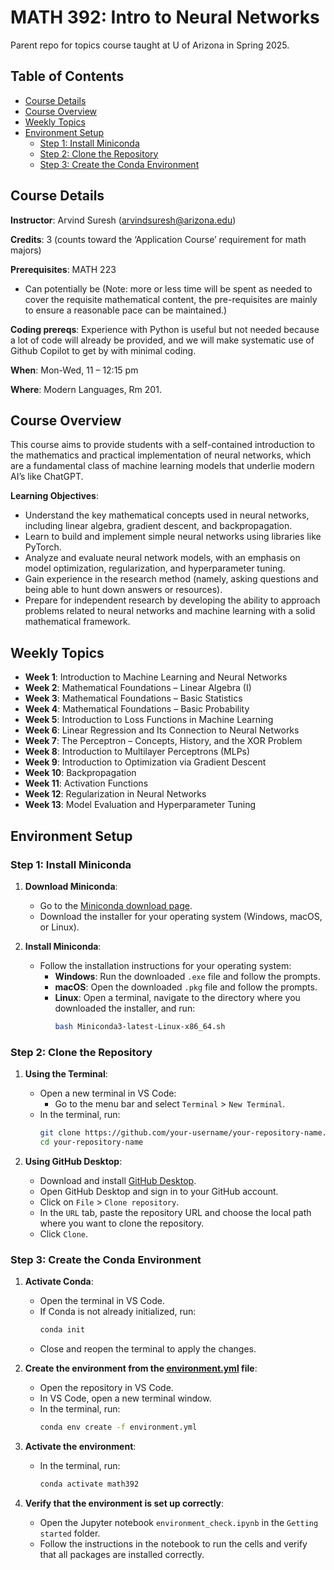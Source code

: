# MATH 392: Intro to Neural Networks
Parent repo for topics course taught at U of Arizona in Spring 2025.

## Table of Contents

- [Course Details](#course-details)
- [Course Overview](#course-overview)
- [Weekly Topics](#weekly-topics)
- [Environment Setup](#environment-setup)
   - [Step 1: Install Miniconda](#step-1-install-miniconda)
   - [Step 2: Clone the Repository](#step-2-clone-the-repository)
   - [Step 3: Create the Conda Environment](#step-3-create-the-conda-environment)

## Course Details

**Instructor**: Arvind Suresh ([arvindsuresh@arizona.edu](arvindsuresh@arizona.edu))

**Credits**: 3 (counts toward the ‘Application Course’ requirement for math majors)

**Prerequisites**: MATH 223 
- Can potentially be
(Note: more or less time will be spent as needed to cover the requisite mathematical content, the pre-requisites are mainly to ensure a reasonable pace can be maintained.)

**Coding prereqs**: Experience with Python is useful but not needed because a lot of code will already be provided, and we will make systematic use of Github Copilot to get by with minimal coding.


**When**: Mon-Wed, 11 – 12:15 pm

**Where**: Modern Languages, Rm 201.

## Course Overview
This course aims to provide students with a self-contained introduction to the mathematics and practical implementation of neural networks, which are a fundamental class of machine learning models that underlie modern AI’s like ChatGPT. 

**Learning Objectives**:
- Understand the key mathematical concepts used in neural networks, including linear algebra, gradient descent, and backpropagation.
- Learn to build and implement simple neural networks using libraries like PyTorch.
- Analyze and evaluate neural network models, with an emphasis on model optimization, regularization, and hyperparameter tuning.
- Gain experience in the research method (namely, asking questions and being able to hunt down answers or resources).
- Prepare for independent research by developing the ability to approach problems related to neural networks and machine learning with a solid mathematical framework.

## Weekly Topics

- **Week 1**: Introduction to Machine Learning and Neural Networks
- **Week 2**: Mathematical Foundations – Linear Algebra (I)
- **Week 3**: Mathematical Foundations – Basic Statistics
- **Week 4**: Mathematical Foundations – Basic Probability
- **Week 5**: Introduction to Loss Functions in Machine Learning
- **Week 6**: Linear Regression and Its Connection to Neural Networks
- **Week 7**: The Perceptron – Concepts, History, and the XOR Problem
- **Week 8**: Introduction to Multilayer Perceptrons (MLPs)
- **Week 9**: Introduction to Optimization via Gradient Descent
- **Week 10**: Backpropagation
- **Week 11**: Activation Functions
- **Week 12**: Regularization in Neural Networks
- **Week 13**: Model Evaluation and Hyperparameter Tuning

## Environment Setup

### Step 1: Install Miniconda

1. **Download Miniconda**:
   - Go to the [Miniconda download page](https://docs.conda.io/en/latest/miniconda.html).
   - Download the installer for your operating system (Windows, macOS, or Linux).

2. **Install Miniconda**:
   - Follow the installation instructions for your operating system:
     - **Windows**: Run the downloaded `.exe` file and follow the prompts.
     - **macOS**: Open the downloaded `.pkg` file and follow the prompts.
     - **Linux**: Open a terminal, navigate to the directory where you downloaded the installer, and run:
       ```bash
       bash Miniconda3-latest-Linux-x86_64.sh
       ```

### Step 2: Clone the Repository

1. **Using the Terminal**:
   - Open a new terminal in VS Code:
     - Go to the menu bar and select `Terminal` > `New Terminal`.
   - In the terminal, run:
     ```bash
     git clone https://github.com/your-username/your-repository-name.git
     cd your-repository-name
     ```

2. **Using GitHub Desktop**:
   - Download and install [GitHub Desktop](https://desktop.github.com/).
   - Open GitHub Desktop and sign in to your GitHub account.
   - Click on `File` > `Clone repository`.
   - In the `URL` tab, paste the repository URL and choose the local path where you want to clone the repository.
   - Click `Clone`.

### Step 3: Create the Conda Environment

1. **Activate Conda**:
   - Open the terminal in VS Code.
   - If Conda is not already initialized, run:
     ```bash
     conda init
     ```
   - Close and reopen the terminal to apply the changes.

2. **Create the environment from the [environment.yml](http://_vscodecontentref_/1) file**:
   - Open the repository in VS Code.
   - In VS Code, open a new terminal window.
   - In the terminal, run:
     ```bash
     conda env create -f environment.yml
     ```

3. **Activate the environment**:
   - In the terminal, run:
     ```bash
     conda activate math392
     ```

4. **Verify that the environment is set up correctly**:
   - Open the Jupyter notebook `environment_check.ipynb` in the `Getting started` folder.
   - Follow the instructions in the notebook to run the cells and verify that all packages are installed correctly.
